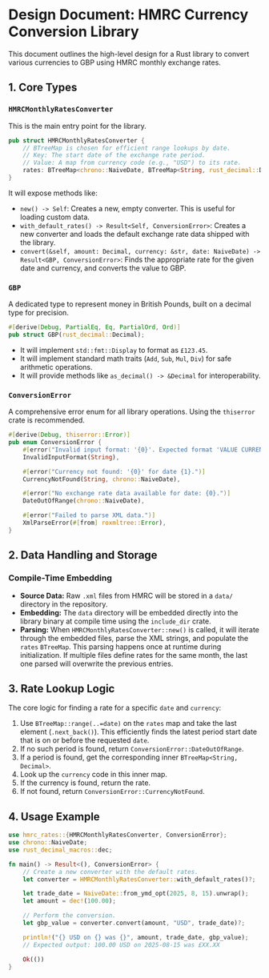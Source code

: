 # Design Document: HMRC Currency Conversion Library

This document outlines the high-level design for a Rust library to convert various currencies to GBP using HMRC monthly exchange rates.

## 1. Core Types

### `HMRCMonthlyRatesConverter`

This is the main entry point for the library.

```rust
pub struct HMRCMonthlyRatesConverter {
    // BTreeMap is chosen for efficient range lookups by date.
    // Key: The start date of the exchange rate period.
    // Value: A map from currency code (e.g., "USD") to its rate.
    rates: BTreeMap<chrono::NaiveDate, BTreeMap<String, rust_decimal::Decimal>>,
}
```

It will expose methods like:

- `new() -> Self`: Creates a new, empty converter. This is useful for loading custom data.
- `with_default_rates() -> Result<Self, ConversionError>`: Creates a new converter and loads the default exchange rate data shipped with the library.
- `convert(&self, amount: Decimal, currency: &str, date: NaiveDate) -> Result<GBP, ConversionError>`: Finds the appropriate rate for the given date and currency, and converts the value to GBP.

### `GBP`

A dedicated type to represent money in British Pounds, built on a decimal type for precision.

```rust
#[derive(Debug, PartialEq, Eq, PartialOrd, Ord)]
pub struct GBP(rust_decimal::Decimal);
```

- It will implement `std::fmt::Display` to format as `£123.45`.
- It will implement standard math traits (`Add`, `Sub`, `Mul`, `Div`) for safe arithmetic operations.
- It will provide methods like `as_decimal() -> &Decimal` for interoperability.

### `ConversionError`

A comprehensive error enum for all library operations. Using the `thiserror` crate is recommended.

```rust
#[derive(Debug, thiserror::Error)]
pub enum ConversionError {
    #[error("Invalid input format: '{0}'. Expected format 'VALUE CURRENCY'.")]
    InvalidInputFormat(String),

    #[error("Currency not found: '{0}' for date {1}.")]
    CurrencyNotFound(String, chrono::NaiveDate),

    #[error("No exchange rate data available for date: {0}.")]
    DateOutOfRange(chrono::NaiveDate),

    #[error("Failed to parse XML data.")]
    XmlParseError(#[from] roxmltree::Error),
}
```

## 2. Data Handling and Storage

### Compile-Time Embedding

- **Source Data:** Raw `.xml` files from HMRC will be stored in a `data/` directory in the repository.
- **Embedding:** The `data` directory will be embedded directly into the library binary at compile time using the `include_dir` crate.
- **Parsing:** When `HMRCMonthlyRatesConverter::new()` is called, it will iterate through the embedded files, parse the XML strings, and populate the `rates` `BTreeMap`. This parsing happens once at runtime during initialization. If multiple files define rates for the same month, the last one parsed will overwrite the previous entries.

## 3. Rate Lookup Logic

The core logic for finding a rate for a specific `date` and `currency`:

1.  Use `BTreeMap::range(..=date)` on the `rates` map and take the last element (`.next_back()`). This efficiently finds the latest period start date that is on or before the requested `date`.
2.  If no such period is found, return `ConversionError::DateOutOfRange`.
3.  If a period is found, get the corresponding inner `BTreeMap<String, Decimal>`.
4.  Look up the `currency` code in this inner map.
5.  If the currency is found, return the rate.
6.  If not found, return `ConversionError::CurrencyNotFound`.

## 4. Usage Example

```rust
use hmrc_rates::{HMRCMonthlyRatesConverter, ConversionError};
use chrono::NaiveDate;
use rust_decimal_macros::dec;

fn main() -> Result<(), ConversionError> {
    // Create a new converter with the default rates.
    let converter = HMRCMonthlyRatesConverter::with_default_rates()?;

    let trade_date = NaiveDate::from_ymd_opt(2025, 8, 15).unwrap();
    let amount = dec!(100.00);

    // Perform the conversion.
    let gbp_value = converter.convert(amount, "USD", trade_date)?;

    println!("{} USD on {} was {}", amount, trade_date, gbp_value);
    // Expected output: 100.00 USD on 2025-08-15 was £XX.XX

    Ok(())
}
```
